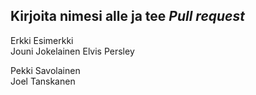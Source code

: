 ## Kirjoita nimesi alle ja tee *Pull request*
Erkki Esimerkki  
Jouni Jokelainen
Elvis Persley






Pekki Savolainen  
Joel Tanskanen 

